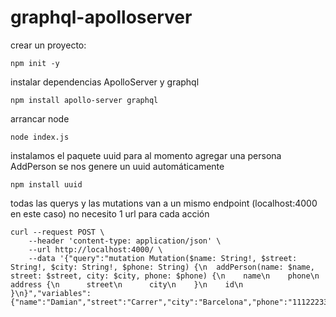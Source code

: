 # graphql-apolloserver

crear un proyecto:
```
npm init -y
```

instalar dependencias ApolloServer y graphql
```
npm install apollo-server graphql
```

arrancar node
```
node index.js
```

instalamos el paquete uuid para al momento agregar una persona AddPerson
se nos genere un uuid automáticamente
```
npm install uuid
```

todas las querys y las mutations van a un mismo endpoint (localhost:4000 en este caso)
no necesito 1 url para cada acción

```
curl --request POST \
    --header 'content-type: application/json' \
    --url http://localhost:4000/ \
    --data '{"query":"mutation Mutation($name: String!, $street: String!, $city: String!, $phone: String) {\n  addPerson(name: $name, street: $street, city: $city, phone: $phone) {\n    name\n    phone\n    address {\n      street\n      city\n    }\n    id\n  }\n}","variables":{"name":"Damian","street":"Carrer","city":"Barcelona","phone":"111222333"}}'
```
